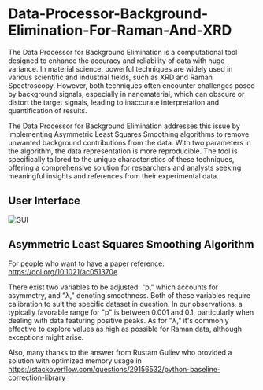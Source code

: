 # Data-Processor-Background-Elimination-For-Raman-And-XRD
The Data Processor for Background Elimination is a computational tool designed to enhance the accuracy and reliability of data with huge variance. In material science, powerful techniques are widely used in various scientific and industrial fields, such as XRD and Raman Spectroscopy. However, both techniques often encounter challenges posed by background signals, especially in nanomaterial, which can obscure or distort the target signals, leading to inaccurate interpretation and quantification of results.

The Data Processor for Background Elimination addresses this issue by implementing Asymmetric Least Squares Smoothing algorithms to remove unwanted background contributions from the data. With two parameters in the algorithm, the data representation is more reproducible. The tool is specifically tailored to the unique characteristics of these techniques, offering a comprehensive solution for researchers and analysts seeking meaningful insights and references from their experimental data.
## User Interface
![GUI](https://github.com/AntonioZelongYan/Data-Processor-Background-Elimination-For-Raman-And-XRD/assets/138164005/ce875360-3296-44f7-bcd2-e0623094f213)
## Asymmetric Least Squares Smoothing Algorithm
For people who want to have a paper reference: https://doi.org/10.1021/ac051370e

There exist two variables to be adjusted: "p," which accounts for asymmetry, and "λ," denoting smoothness. Both of these variables require calibration to suit the specific dataset in question. In our observations, a typically favorable range for "p" is between 0.001 and 0.1, particularly when dealing with data featuring positive peaks. As for "λ," it's commonly effective to explore values as high as possible for Raman data, although exceptions might arise. 

Also, many thanks to the answer from Rustam Guliev who provided a solution with optimized memory usage in https://stackoverflow.com/questions/29156532/python-baseline-correction-library
